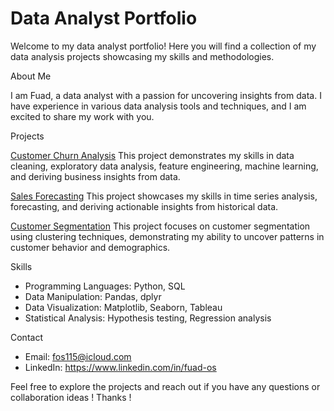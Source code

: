 # Data Analyst Portfolio 


Welcome to my data analyst portfolio! Here you will find a collection of my data analysis projects showcasing my skills and methodologies.

About Me

I am Fuad, a data analyst with a passion for uncovering insights from data. I have experience in various data analysis tools and techniques, and I am excited to share my work with you.

Projects

[Customer Churn Analysis](./Customer-Churn-Analysis/README.md)
This project demonstrates my skills in data cleaning, exploratory data analysis, feature engineering, machine learning, and deriving business insights from data.

[Sales Forecasting](./Sales-Forecasting/README.md)
This project showcases my skills in time series analysis, forecasting, and deriving actionable insights from historical data.

[Customer Segmentation](./Customer-Segmentation/README.md)
This project focuses on customer segmentation using clustering techniques, demonstrating my ability to uncover patterns in customer behavior and demographics.

Skills

- Programming Languages: Python, SQL
- Data Manipulation: Pandas, dplyr
- Data Visualization: Matplotlib, Seaborn, Tableau
- Statistical Analysis: Hypothesis testing, Regression analysis

Contact

- Email: fos115@icloud.com
- LinkedIn: https://www.linkedin.com/in/fuad-os

Feel free to explore the projects and reach out if you have any questions or collaboration ideas ! Thanks !

